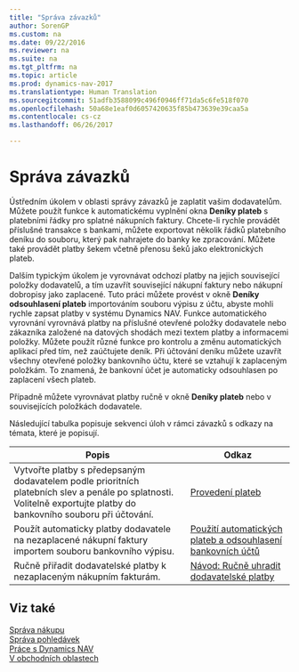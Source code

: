 ```yaml
---
title: "Správa závazků"
author: SorenGP
ms.custom: na
ms.date: 09/22/2016
ms.reviewer: na
ms.suite: na
ms.tgt_pltfrm: na
ms.topic: article
ms.prod: dynamics-nav-2017
ms.translationtype: Human Translation
ms.sourcegitcommit: 51adfb3588099c496f0946ff71da5c6fe518f070
ms.openlocfilehash: 50a68e1eaf0d6057420635f85b473639e39caa5a
ms.contentlocale: cs-cz
ms.lasthandoff: 06/26/2017

---
```


# <a name="manage-payables"></a>Správa závazků
Ústředním úkolem v oblasti správy závazků je zaplatit vašim dodavatelům. Můžete použít funkce k automatickému vyplnění okna **Deníky plateb** s platebními řádky pro splatné nákupních faktury. Chcete-li rychle provádět příslušné transakce s bankami, můžete exportovat několik řádků platebního deníku do souboru, který pak nahrajete do banky ke zpracování. Můžete také provádět platby šekem včetně přenosu šeků jako elektronických plateb.

Dalším typickým úkolem je vyrovnávat odchozí platby na jejich související položky dodavatelů, a tím uzavřít související nákupní faktury nebo nákupní dobropisy jako zaplacené. Tuto práci můžete provést v okně **Deníky odsouhlasení plateb** importováním souboru výpisu z účtu, abyste mohli rychle zapsat platby v systému Dynamics NAV. Funkce automatického vyrovnání vyrovnává platby na příslušné otevřené položky dodavatele nebo zákazníka založené na datových shodách mezi textem platby a informacemi položky. Můžete použít různé funkce pro kontrolu a změnu automatických aplikací před tím, než zaúčtujete deník. Při účtování deníku můžete uzavřít všechny otevřené položky bankovního účtu, které se vztahují k zaplaceným položkám. To znamená, že bankovní účet je automaticky odsouhlasen po zaplacení všech plateb.

Případně můžete vyrovnávat platby ručně v okně **Deníky plateb** nebo v souvisejících položkách dodavatele.

Následující tabulka popisuje sekvenci úloh v rámci závazků s odkazy na témata, které je popisují.

|Popis |Odkaz |
|---|----|
|Vytvořte platby s předepsaným dodavatelem podle prioritních platebních slev a penále po splatnosti. Volitelně exportujte platby do bankovního souboru při účtování.|[Provedení plateb](payables-make-payments.md)|
|Použít automaticky platby dodavatele na nezaplacené nákupní faktury importem souboru bankovního výpisu.|[Použití automatických plateb a odsouhlasení bankovních účtů](receivables-apply-payments-auto-reconcile-bank-accounts.md)|
|Ručně přiřadit dodavatelské platby k nezaplaceným nákupním fakturám.|[Návod: Ručně uhradit dodavatelské platby](payables-how-apply-purchase-transactions-manually.md)|

## <a name="see-also"></a>Viz také
[Správa nákupu](purchasing-manage-purchasing.md)  
[Správa pohledávek](receivables-manage-receivables.md)  
[Práce s Dynamics NAV](ui-work-product.md)  
[V obchodních oblastech](ui-across-business-areas.md)

